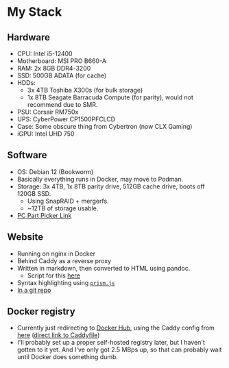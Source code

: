 # My Stack

## Hardware

- CPU: Intel i5-12400
- Motherboard: MSI PRO B660-A
- RAM: 2x 8GB DDR4-3200
- SSD: 500GB ADATA (for cache)
- HDDs:
  - 3x 4TB Toshiba X300s (for bulk storage)
  - 1x 8TB Seagate Barracuda Compute (for parity), would not recommend due to SMR.
- PSU: Corsair RM750x
- UPS: CyberPower CP1500PFCLCD
- Case: Some obscure thing from Cybertron (now CLX Gaming)
- iGPU: Intel UHD 750

## Software

- OS: Debian 12 (Bookworm)
- Basically everything runs in Docker, may move to Podman.
- Storage: 3x 4TB, 1x 8TB parity drive, 512GB cache drive, boots off 120GB SSD.
  - Using SnapRAID + mergerfs.
  - ~12TB of storage usable.
- [PC Part Picker Link](https://pcpartpicker.com/user/Cheap_Fleet/saved/pR82kL)

## Website

- Running on nginx in Docker
- Behind Caddy as a reverse proxy
- Written in markdown, then converted to HTML using pandoc.
  - Script for this [here](https://git.askiiart.net/askiiart/askiiart-net/src/branch/main/md2html.py)
- Syntax highlighting using [`prism.js`](https://prismjs.com)
- [In a git repo](https://git.askiiart.net/askiiart/askiiart-net)

## Docker registry

- Currently just redirecting to [Docker Hub](https://hub.docker.com/u/askiiart), using the Caddy config from [here](https://httptoolkit.com/blog/docker-image-registry-facade/) ([direct link to Caddyfile](https://github.com/httptoolkit/docker-registry-facade/blob/main/Caddyfile))
- I'll probably set up a proper self-hosted registry later, but I haven't gotten to it yet. And I've only got 2.5 MBps up, so that can probably wait until Docker does something dumb.

